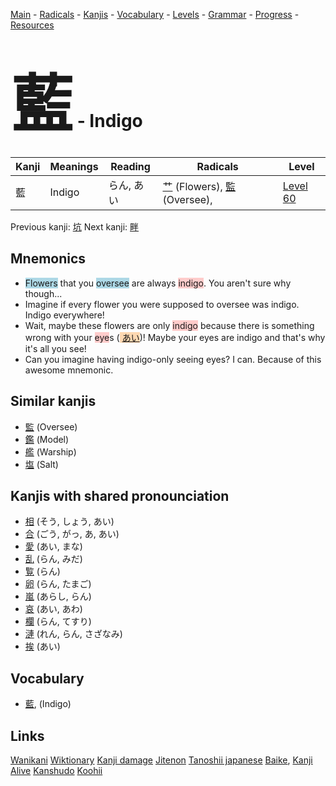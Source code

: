 <style> bigfont {font-size: 100px}</style>
[Main](../README.md) -
[Radicals](../radicals.md) -
[Kanjis](../kanjis.md) -
[Vocabulary](../vocabulary.md) -
[Levels](../levels.md) -
[Grammar](../grammar.md) - 
[Progress](../progress.md) -
[Resources](../resources.md)
# <bigfont> 藍</bigfont> - Indigo 

| Kanji | Meanings | Reading | Radicals | Level |
| --- | --- | --- | --- | --- |
| 藍 | Indigo | らん, あい | [艹](../radicals/艹.md) (Flowers), [監](../radicals/監.md) (Oversee),  | [Level 60](../levels/wk_level60.md) |

Previous kanji: [坑](坑.md) Next kanji: [畔](畔.md) 

## Mnemonics
 * <span style="background-color:#ADD8E6"> Flowers</span> that you <span style="background-color:#ADD8E6"> oversee</span> are always <span style="background-color:#ffcccb"> indigo</span>. You aren't sure why though...
* Imagine if every flower you were supposed to oversee was indigo. Indigo everywhere!
* Wait, maybe these flowers are only <span style="background-color:#ffcccb"> indigo</span> because there is something wrong with your <span style="background-color:#ffcccb"> eye</span>s (<span style="background-color:#fed8b1"> [あい](https://jisho.org/search/あい)</span>)! Maybe your eyes are indigo and that's why it's all you see!
* Can you imagine having indigo-only seeing eyes? I can. Because of this awesome mnemonic.


## Similar kanjis
 * [監](監.md) (Oversee)
* [鑑](鑑.md) (Model)
* [艦](艦.md) (Warship)
* [塩](塩.md) (Salt)



## Kanjis with shared pronounciation
 * [相](相.md) (そう, しょう, あい)
* [合](合.md) (ごう, がっ, あ, あい)
* [愛](愛.md) (あい, まな)
* [乱](乱.md) (らん, みだ)
* [覧](覧.md) (らん)
* [卵](卵.md) (らん, たまご)
* [嵐](嵐.md) (あらし, らん)
* [哀](哀.md) (あい, あわ)
* [欄](欄.md) (らん, てすり)
* [漣](漣.md) (れん, らん, さざなみ)
* [挨](挨.md) (あい)



## Vocabulary
 * [藍](../vocabulary/藍.md), (Indigo)




## Links 


[Wanikani](https://www.wanikani.com/kanji/藍)
[Wiktionary](https://en.wiktionary.org/wiki/藍)
[Kanji damage](http://www.kanjidamage.com/kanji/search?utf8=✓&q=藍)
[Jitenon](https://jitenon.com/kanji/藍)
[Tanoshii japanese](https://www.tanoshiijapanese.com/dictionary/kanji.cfm?k=藍)
[Baike](https://baike.baidu.com/item/藍),
[Kanji Alive](https://app.kanjialive.com/藍)
[Kanshudo](https://www.kanshudo.com/searchmn?q=藍)
[Koohii](https://kanji.koohii.com/study/kanji/藍)
